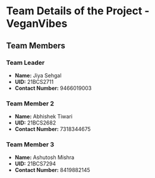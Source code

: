 # Team Details of the Project - VeganVibes

## Team Members

### Team Leader
- **Name:** Jiya Sehgal
- **UID:** 21BCS2711
- **Contact Number:** 9466019003

### Team Member 2
- **Name:** Abhishek Tiwari
- **UID:** 21BCS2682
- **Contact Number:** 7318344675

### Team Member 3
- **Name:** Ashutosh Mishra
- **UID:** 21BCS7294
- **Contact Number:** 8419882145